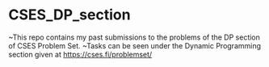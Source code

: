# CSES_DP_section

~This repo contains my past submissions to the problems of the DP section of CSES Problem Set.
~Tasks can be seen under the Dynamic Programming section given at https://cses.fi/problemset/
